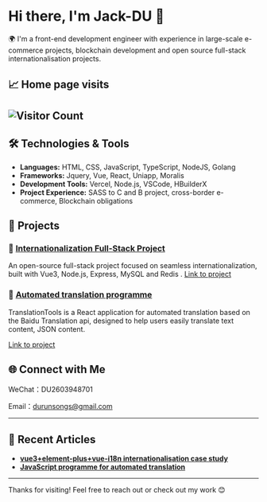 # Hi there, I'm Jack-DU 👋

🌍 I'm a front-end development engineer with experience in large-scale e-commerce projects, blockchain development and open source full-stack internationalisation projects.

## 📈 Home page visits
![Visitor Count](https://profile-counter.glitch.me/durunsong/count.svg)
---

## 🛠 Technologies & Tools

- **Languages:** HTML, CSS, JavaScript, TypeScript, NodeJS, Golang
- **Frameworks:** Jquery, Vue, React, Uniapp, Moralis
- **Development Tools:** Vercel, Node.js, VSCode, HBuilderX
- **Project Experience:** SASS to C and B project, cross-border e-commerce, Blockchain obligations

## 🚀 Projects

### 🔹 [Internationalization Full-Stack Project](https://github.com/durunsong/kilyicms)
An open-source full-stack project focused on seamless internationalization, built with Vue3, Node.js, Express, MySQL and Redis . [Link to project](https://github.com/durunsong/kilyicms)

### 🔹 [Automated translation programme](https://github.com/durunsong/TranslationTools)

TranslationTools is a React application for automated translation based on the Baidu Translation api, designed to help users easily translate text content, JSON content.

[Link to project](https://github.com/durunsong/TranslationTools)

## 🌐 Connect with Me
WeChat：DU2603948701

Email：durunsongs@gmail.com

---

## 💬 Recent Articles

- [**vue3+element-plus+vue-i18n internationalisation case study**](https://blog.csdn.net/m0_73328686/article/details/143163176)
- [**JavaScript programme for automated translation**](https://blog.csdn.net/m0_73328686/article/details/143163009)
---

Thanks for visiting! Feel free to reach out or check out my work 😊